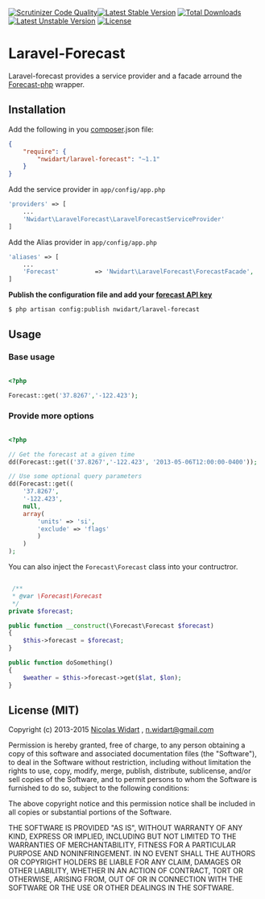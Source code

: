 [![Scrutinizer Code Quality](https://scrutinizer-ci.com/g/nWidart/Laravel-forecast/badges/quality-score.png?b=master)](https://scrutinizer-ci.com/g/nWidart/Laravel-forecast/?branch=master)[![Latest Stable Version](https://poser.pugx.org/nwidart/laravel-forecast/v/stable.svg)](https://packagist.org/packages/nwidart/laravel-forecast) [![Total Downloads](https://poser.pugx.org/nwidart/laravel-forecast/downloads.svg)](https://packagist.org/packages/nwidart/laravel-forecast) [![Latest Unstable Version](https://poser.pugx.org/nwidart/laravel-forecast/v/unstable.svg)](https://packagist.org/packages/nwidart/laravel-forecast) [![License](https://poser.pugx.org/nwidart/laravel-forecast/license.svg)](https://packagist.org/packages/nwidart/laravel-forecast)


# Laravel-Forecast

Laravel-forecast provides a service provider and a facade arround the [Forecast-php](https://github.com/guhelski/forecast-php) wrapper.

## Installation

Add the following in you [composer](http://getcomposer.org).json file:

```json
{
    "require": {
        "nwidart/laravel-forecast": "~1.1"
    }
}
```

Add the service provider in `app/config/app.php`

```php
'providers' => [
	...
	'Nwidart\LaravelForecast\LaravelForecastServiceProvider'
]


```


Add the Alias provider in `app/config/app.php`

```php
'aliases' => [
	...
	'Forecast'          => 'Nwidart\LaravelForecast\ForecastFacade',
]

```


**Publish the configuration file and add your [forecast API key](https://developer.forecast.io/)**

```
$ php artisan config:publish nwidart/laravel-forecast
```

## Usage

### Base usage

```php

<?php

Forecast::get('37.8267','-122.423');


```

### Provide more options



```php

<?php

// Get the forecast at a given time
dd(Forecast::get(('37.8267','-122.423', '2013-05-06T12:00:00-0400'));

// Use some optional query parameters
dd(Forecast::get((
    '37.8267',
    '-122.423',
    null,
    array(
        'units' => 'si',
        'exclude' => 'flags'
        )
    )
);


```

You can also inject the `Forecast\Forecast` class into your contructror.

``` php

 /**
 * @var \Forecast\Forecast
 */
private $forecast;

public function __construct(\Forecast\Forecast $forecast)
{
    $this->forecast = $forecast;
}

public function doSomething()
{
    $weather = $this->forecast->get($lat, $lon);
}
```

## License (MIT)

Copyright (c) 2013-2015 [Nicolas Widart](http://www.nicolaswidart.com) , n.widart@gmail.com

Permission is hereby granted, free of charge, to any person obtaining a copy of this software and associated documentation files (the "Software"), to deal in the Software without restriction, including without limitation the rights to use, copy, modify, merge, publish, distribute, sublicense, and/or sell copies of the Software, and to permit persons to whom the Software is furnished to do so, subject to the following conditions:

The above copyright notice and this permission notice shall be included in all copies or substantial portions of the Software.

THE SOFTWARE IS PROVIDED "AS IS", WITHOUT WARRANTY OF ANY KIND, EXPRESS OR IMPLIED, INCLUDING BUT NOT LIMITED TO THE WARRANTIES OF MERCHANTABILITY, FITNESS FOR A PARTICULAR PURPOSE AND NONINFRINGEMENT. IN NO EVENT SHALL THE AUTHORS OR COPYRIGHT HOLDERS BE LIABLE FOR ANY CLAIM, DAMAGES OR OTHER LIABILITY, WHETHER IN AN ACTION OF CONTRACT, TORT OR OTHERWISE, ARISING FROM, OUT OF OR IN CONNECTION WITH THE SOFTWARE OR THE USE OR OTHER DEALINGS IN THE SOFTWARE.
